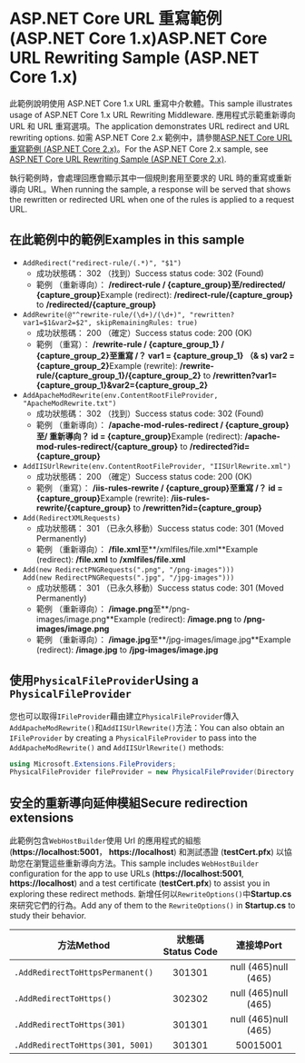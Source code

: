 # <a name="aspnet-core-url-rewriting-sample-aspnet-core-1x"></a><span data-ttu-id="9b4b3-101">ASP.NET Core URL 重寫範例 (ASP.NET Core 1.x)</span><span class="sxs-lookup"><span data-stu-id="9b4b3-101">ASP.NET Core URL Rewriting Sample (ASP.NET Core 1.x)</span></span>

<span data-ttu-id="9b4b3-102">此範例說明使用 ASP.NET Core 1.x URL 重寫中介軟體。</span><span class="sxs-lookup"><span data-stu-id="9b4b3-102">This sample illustrates usage of ASP.NET Core 1.x URL Rewriting Middleware.</span></span> <span data-ttu-id="9b4b3-103">應用程式示範重新導向 URL 和 URL 重寫選項。</span><span class="sxs-lookup"><span data-stu-id="9b4b3-103">The application demonstrates URL redirect and URL rewriting options.</span></span> <span data-ttu-id="9b4b3-104">如需 ASP.NET Core 2.x 範例中，請參閱[ASP.NET Core URL 重寫範例 (ASP.NET Core 2.x)](https://github.com/aspnet/Docs/tree/master/aspnetcore/fundamentals/url-rewriting/samples/2.x)。</span><span class="sxs-lookup"><span data-stu-id="9b4b3-104">For the ASP.NET Core 2.x sample, see [ASP.NET Core URL Rewriting Sample (ASP.NET Core 2.x)](https://github.com/aspnet/Docs/tree/master/aspnetcore/fundamentals/url-rewriting/samples/2.x).</span></span>

<span data-ttu-id="9b4b3-105">執行範例時，會處理回應會顯示其中一個規則套用至要求的 URL 時的重寫或重新導向 URL。</span><span class="sxs-lookup"><span data-stu-id="9b4b3-105">When running the sample, a response will be served that shows the rewritten or redirected URL when one of the rules is applied to a request URL.</span></span>

## <a name="examples-in-this-sample"></a><span data-ttu-id="9b4b3-106">在此範例中的範例</span><span class="sxs-lookup"><span data-stu-id="9b4b3-106">Examples in this sample</span></span>

* `AddRedirect("redirect-rule/(.*)", "$1")`
  - <span data-ttu-id="9b4b3-107">成功狀態碼： 302 （找到）</span><span class="sxs-lookup"><span data-stu-id="9b4b3-107">Success status code: 302 (Found)</span></span>
  - <span data-ttu-id="9b4b3-108">範例 （重新導向）： **/redirect-rule / {capture_group}**至**/redirected/ {capture_group}**</span><span class="sxs-lookup"><span data-stu-id="9b4b3-108">Example (redirect): **/redirect-rule/{capture_group}** to **/redirected/{capture_group}**</span></span>
* `AddRewrite(@"^rewrite-rule/(\d+)/(\d+)", "rewritten?var1=$1&var2=$2", skipRemainingRules: true)`
  - <span data-ttu-id="9b4b3-109">成功狀態碼： 200 （確定）</span><span class="sxs-lookup"><span data-stu-id="9b4b3-109">Success status code: 200 (OK)</span></span>
  - <span data-ttu-id="9b4b3-110">範例 （重寫）： **/rewrite-rule / {capture_group_1} / {capture_group_2}**至**重寫 /？ var1 = {capture_group_1} （& s) var2 = {capture_group_2}**</span><span class="sxs-lookup"><span data-stu-id="9b4b3-110">Example (rewrite): **/rewrite-rule/{capture_group_1}/{capture_group_2}** to **/rewritten?var1={capture_group_1}&var2={capture_group_2}**</span></span>
* `AddApacheModRewrite(env.ContentRootFileProvider, "ApacheModRewrite.txt")`
  - <span data-ttu-id="9b4b3-111">成功狀態碼： 302 （找到）</span><span class="sxs-lookup"><span data-stu-id="9b4b3-111">Success status code: 302 (Found)</span></span>
  - <span data-ttu-id="9b4b3-112">範例 （重新導向）： **/apache-mod-rules-redirect / {capture_group}**至**/ 重新導向？ id = {capture_group}**</span><span class="sxs-lookup"><span data-stu-id="9b4b3-112">Example (redirect): **/apache-mod-rules-redirect/{capture_group}** to **/redirected?id={capture_group}**</span></span>
* `AddIISUrlRewrite(env.ContentRootFileProvider, "IISUrlRewrite.xml")`
  - <span data-ttu-id="9b4b3-113">成功狀態碼： 200 （確定）</span><span class="sxs-lookup"><span data-stu-id="9b4b3-113">Success status code: 200 (OK)</span></span>
  - <span data-ttu-id="9b4b3-114">範例 （重寫）： **/iis-rules-rewrite / {capture_group}**至**重寫 /？ id = {capture_group}**</span><span class="sxs-lookup"><span data-stu-id="9b4b3-114">Example (rewrite): **/iis-rules-rewrite/{capture_group}** to **/rewritten?id={capture_group}**</span></span>
* `Add(RedirectXMLRequests)`
  - <span data-ttu-id="9b4b3-115">成功狀態碼： 301 （已永久移動）</span><span class="sxs-lookup"><span data-stu-id="9b4b3-115">Success status code: 301 (Moved Permanently)</span></span>
  - <span data-ttu-id="9b4b3-116">範例 （重新導向）： **/file.xml**至**/xmlfiles/file.xml**</span><span class="sxs-lookup"><span data-stu-id="9b4b3-116">Example (redirect): **/file.xml** to **/xmlfiles/file.xml**</span></span>
* `Add(new RedirectPNGRequests(".png", "/png-images")))`<br>`Add(new RedirectPNGRequests(".jpg", "/jpg-images")))`
  - <span data-ttu-id="9b4b3-117">成功狀態碼： 301 （已永久移動）</span><span class="sxs-lookup"><span data-stu-id="9b4b3-117">Success status code: 301 (Moved Permanently)</span></span>
  - <span data-ttu-id="9b4b3-118">範例 （重新導向）： **/image.png**至**/png-images/image.png**</span><span class="sxs-lookup"><span data-stu-id="9b4b3-118">Example (redirect): **/image.png** to **/png-images/image.png**</span></span>
  - <span data-ttu-id="9b4b3-119">範例 （重新導向）： **/image.jpg**至**/jpg-images/image.jpg**</span><span class="sxs-lookup"><span data-stu-id="9b4b3-119">Example (redirect): **/image.jpg** to **/jpg-images/image.jpg**</span></span>

## <a name="using-a-physicalfileprovider"></a><span data-ttu-id="9b4b3-120">使用`PhysicalFileProvider`</span><span class="sxs-lookup"><span data-stu-id="9b4b3-120">Using a `PhysicalFileProvider`</span></span>
<span data-ttu-id="9b4b3-121">您也可以取得`IFileProvider`藉由建立`PhysicalFileProvider`傳入`AddApacheModRewrite()`和`AddIISUrlRewrite()`方法：</span><span class="sxs-lookup"><span data-stu-id="9b4b3-121">You can also obtain an `IFileProvider` by creating a `PhysicalFileProvider` to pass into the `AddApacheModRewrite()` and `AddIISUrlRewrite()` methods:</span></span>
```csharp
using Microsoft.Extensions.FileProviders;
PhysicalFileProvider fileProvider = new PhysicalFileProvider(Directory.GetCurrentDirectory());
```
## <a name="secure-redirection-extensions"></a><span data-ttu-id="9b4b3-122">安全的重新導向延伸模組</span><span class="sxs-lookup"><span data-stu-id="9b4b3-122">Secure redirection extensions</span></span>
<span data-ttu-id="9b4b3-123">此範例包含`WebHostBuilder`使用 Url 的應用程式的組態 (**https://localhost:5001**， **https://localhost**) 和測試憑證 (**testCert.pfx**) 以協助您在瀏覽這些重新導向方法。</span><span class="sxs-lookup"><span data-stu-id="9b4b3-123">This sample includes `WebHostBuilder` configuration for the app to use URLs (**https://localhost:5001**, **https://localhost**) and a test certificate (**testCert.pfx**) to assist you in exploring these redirect methods.</span></span> <span data-ttu-id="9b4b3-124">新增任何以`RewriteOptions()`中**Startup.cs**來研究它們的行為。</span><span class="sxs-lookup"><span data-stu-id="9b4b3-124">Add any of them to the `RewriteOptions()` in **Startup.cs** to study their behavior.</span></span>

<span data-ttu-id="9b4b3-125">方法</span><span class="sxs-lookup"><span data-stu-id="9b4b3-125">Method</span></span> | <span data-ttu-id="9b4b3-126">狀態碼</span><span class="sxs-lookup"><span data-stu-id="9b4b3-126">Status Code</span></span> | <span data-ttu-id="9b4b3-127">連接埠</span><span class="sxs-lookup"><span data-stu-id="9b4b3-127">Port</span></span>
--- | :---: | :---:
`.AddRedirectToHttpsPermanent()` | <span data-ttu-id="9b4b3-128">301</span><span class="sxs-lookup"><span data-stu-id="9b4b3-128">301</span></span> | <span data-ttu-id="9b4b3-129">null (465)</span><span class="sxs-lookup"><span data-stu-id="9b4b3-129">null (465)</span></span>
`.AddRedirectToHttps()` | <span data-ttu-id="9b4b3-130">302</span><span class="sxs-lookup"><span data-stu-id="9b4b3-130">302</span></span> | <span data-ttu-id="9b4b3-131">null (465)</span><span class="sxs-lookup"><span data-stu-id="9b4b3-131">null (465)</span></span>
`.AddRedirectToHttps(301)` | <span data-ttu-id="9b4b3-132">301</span><span class="sxs-lookup"><span data-stu-id="9b4b3-132">301</span></span> | <span data-ttu-id="9b4b3-133">null (465)</span><span class="sxs-lookup"><span data-stu-id="9b4b3-133">null (465)</span></span>
`.AddRedirectToHttps(301, 5001)` | <span data-ttu-id="9b4b3-134">301</span><span class="sxs-lookup"><span data-stu-id="9b4b3-134">301</span></span> | <span data-ttu-id="9b4b3-135">5001</span><span class="sxs-lookup"><span data-stu-id="9b4b3-135">5001</span></span>
